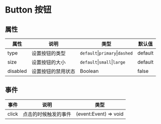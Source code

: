 # Button 按钮
<demo src="./demos/basic.vue"></demo>
<demo src="./demos/disabled.vue"></demo>
<demo src="./demos/size.vue"></demo>

## 属性

| 属性     | 说明               | 类型                     | 默认值  |
| -------- | ------------------ | ------------------------ | ------- |
| type     | 设置按钮的类型     | `default`\|`primary`\|`dashed` | default |
| size     | 设置按钮的大小     | `default`\|`small`\|`large`    | default |
| disabled | 设置按钮的禁用状态 | Boolean                  | false   |

## 事件

| 事件  | 说明                 | 类型                  |
| ----- | -------------------- | --------------------- |
| click | 点击的时候触发的事件 | (event:Event) => void |